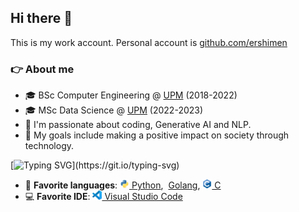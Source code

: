 ## Hi there 👋

<!--
<img src="https://media.giphy.com/media/o6S51npJYQM48/giphy.gif" height="215" align="right"/>
-->

This is my work account. Personal account is <a href="https://www.github.com/ershimen">github.com/ershimen</a>

### 👉 **About me**

* 🎓 BSc Computer Engineering @ [UPM](https://www.upm.es/) (2018-2022)
* 🎓 MSc Data Science @ [UPM](https://www.upm.es/) (2022-2023)
* 👀 I'm passionate about coding, Generative AI and NLP.
* 🎯 My goals include making a positive impact on society through technology.

[![Typing SVG](https://readme-typing-svg.herokuapp.com?font=Ubuntu+Mono&weight=100&size=18&pause=1000&color=E68277&vCenter=true&random=false&width=435&height=18&lines=I+enjoy+coding+and+learning.)](https://git.io/typing-svg)

* :book: **Favorite languages**: <a href="https://www.python.org/"><img src="https://github.com/devicons/devicon/blob/master/icons/python/python-original.svg" title="Python" alt="Python" width=15> Python</a>, <a title="The Go Authors, Public domain, via Wikimedia Commons" href="https://commons.wikimedia.org/wiki/File:Go_Logo_Blue.svg"><img width="25" alt="" src="https://upload.wikimedia.org/wikipedia/commons/thumb/0/05/Go_Logo_Blue.svg/32px-Go_Logo_Blue.svg.png"></a> <a href="https://go.dev/">Golang</a>, <a href="https://www.gnu.org/software/gnu-c-manual/gnu-c-manual.html"><img src="https://github.com/devicons/devicon/blob/1119b9f84c0290e0f0b38982099a2bd027a48bf1/icons/c/c-original.svg" title="C Programming Language" alt="" width=15> C</a>
* 💻 **Favorite IDE**: <a href="https://code.visualstudio.com/"> <img src="https://github.com/devicons/devicon/blob/1119b9f84c0290e0f0b38982099a2bd027a48bf1/icons/vscode/vscode-original.svg" alt="Visual Studio Code" title="Visual Studio Code" alt="" width="15"/> Visual Studio Code</a>
